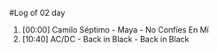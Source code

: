 #Log of 02 day

1. [00:00] Camilo Séptimo - Maya - No Confíes En Mí
1. [10:40] AC/DC - Back in Black - Back in Black
